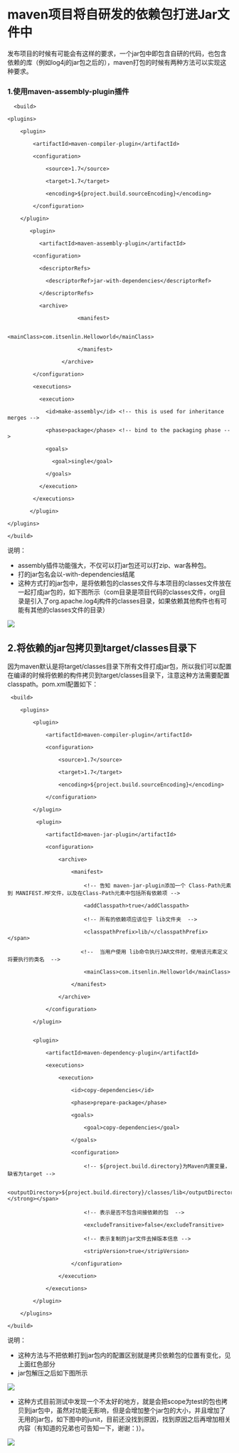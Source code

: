 # maven项目将自研发的依赖包打进Jar文件中

发布项目的时候有可能会有这样的要求，一个jar包中即包含自研的代码，也包含依赖的库（例如log4j的jar包之后的），maven打包的时候有两种方法可以实现这种要求。

### 1.使用maven-assembly-plugin插件

```text
  <build>

<plugins>

    <plugin>

        <artifactId>maven-compiler-plugin</artifactId>

        <configuration>

            <source>1.7</source>

            <target>1.7</target>

            <encoding>${project.build.sourceEncoding}</encoding>

        </configuration>

    </plugin>

       <plugin>

          <artifactId>maven-assembly-plugin</artifactId>

        <configuration>

          <descriptorRefs>

            <descriptorRef>jar-with-dependencies</descriptorRef>

          </descriptorRefs>

          <archive>

                      <manifest>

                          <mainClass>com.itsenlin.Helloworld</mainClass>

                      </manifest>

                 </archive>

        </configuration>

        <executions>

          <execution>

            <id>make-assembly</id> <!-- this is used for inheritance merges -->

            <phase>package</phase> <!-- bind to the packaging phase -->

            <goals>

              <goal>single</goal>

            </goals>

          </execution>

        </executions>

       </plugin>

</plugins>

</build>
```

说明：

* assembly插件功能强大，不仅可以打jar包还可以打zip、war各种包。
* 打的jar包名会以-with-dependencies结尾
* 这种方式打的jar包中，是将依赖包的classes文件与本项目的classes文件放在一起打成jar包的，如下图所示（com目录是项目代码的classes文件，org目录是引入了org.apache.log4j构件的classes目录，如果依赖其他构件也有可能有其他的classes文件的目录）

![](file:///C:/Users/tony/AppData/Local/Temp/enhtmlclip/Image%288%29.jpg)

## 2.将依赖的jar包拷贝到target/classes目录下

因为maven默认是将target/classes目录下所有文件打成jar包，所以我们可以配置在编译的时候将依赖的构件拷贝到target/classes目录下，注意这种方法需要配置classpath。pom.xml配置如下：

```text
 <build>

    <plugins>

        <plugin>

            <artifactId>maven-compiler-plugin</artifactId>

            <configuration>

                <source>1.7</source>

                <target>1.7</target>

                <encoding>${project.build.sourceEncoding}</encoding>

            </configuration>

        </plugin>

         <plugin>

            <artifactId>maven-jar-plugin</artifactId>

            <configuration>

                <archive>

                    <manifest>

                        <!-- 告知 maven-jar-plugin添加一个 Class-Path元素到 MANIFEST.MF文件，以及在Class-Path元素中包括所有依赖项 -->

                        <addClasspath>true</addClasspath>

                        <!-- 所有的依赖项应该位于 lib文件夹  -->

                        <classpathPrefix>lib/</classpathPrefix>  </span>

                       <!--  当用户使用 lib命令执行JAR文件时，使用该元素定义将要执行的类名  -->

                        <mainClass>com.itsenlin.Helloworld</mainClass>

                    </manifest>

                </archive>

            </configuration>

        </plugin>


        <plugin>

            <artifactId>maven-dependency-plugin</artifactId>

            <executions>

                <execution>

                    <id>copy-dependencies</id>

                    <phase>prepare-package</phase>

                    <goals>

                        <goal>copy-dependencies</goal>

                    </goals>

                    <configuration>

                        <!-- ${project.build.directory}为Maven内置变量，缺省为target -->

                        <outputDirectory>${project.build.directory}/classes/lib</outputDirectory></strong></span>

                        <!-- 表示是否不包含间接依赖的包  -->

                        <excludeTransitive>false</excludeTransitive>

                        <!-- 表示复制的jar文件去掉版本信息 -->

                        <stripVersion>true</stripVersion>

                    </configuration>

                </execution>

            </executions>

        </plugin>

    </plugins>

</build>
```

说明：

* 这种方法与不把依赖打到jar包内的配置区别就是拷贝依赖包的位置有变化，见上面红色部分
* jar包解压之后如下图所示

![](file:///C:/Users/tony/AppData/Local/Temp/enhtmlclip/Image%289%29.jpg)

* 这种方式目前测试中发现一个不太好的地方，就是会把scope为test的包也拷贝到jar包中，虽然对功能无影响，但是会增加整个jar包的大小，并且增加了无用的jar包，如下图中的junit，目前还没找到原因，找到原因之后再增加相关内容（有知道的兄弟也可告知一下，谢谢：\)）。

![](file:///C:/Users/tony/AppData/Local/Temp/enhtmlclip/Image%2810%29.jpg)

